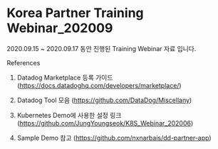 # Korea Partner Training Webinar_202009
2020.09.15 ~ 2020.09.17 동안 진행된 Training Webinar 자료 입니다.

References
1. Datadog Marketplace 등록 가이드 (https://docs.datadoghq.com/developers/marketplace/)
  
2. Datadog Tool 모음 (https://github.com/DataDog/Miscellany)
  
3. Kubernetes Demo에 사용한 설정 링크 (https://github.com/JungYoungseok/K8S_Webinar_202006)
  
4. Sample Demo 참고 (https://github.com/nxnarbais/dd-partner-app)
